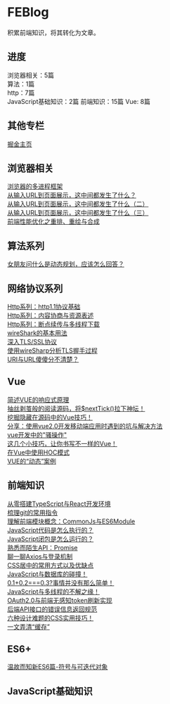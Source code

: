 # FEBlog
积累前端知识，将其转化为文章。

## 进度
浏览器相关：5篇  
算法：1篇  
http：7篇  
JavaScript基础知识：2篇
前端知识：15篇
Vue: 8篇

## 其他专栏
[掘金主页](https://juejin.im/user/5c6b66e9e51d4539a642640c)

## 浏览器相关
[浏览器的多进程框架](https://github.com/zhangwinwin/FEBlog/blob/master/blog/1.md)  
[从输入URL到页面展示，这中间都发生了什么？](https://github.com/zhangwinwin/FEBlog/blob/master/blog/3.md)  
[从输入URL到页面展示，这中间都发生了什么（二）](https://github.com/zhangwinwin/FEBlog/blob/master/blog/4.md)  
[从输入URL到页面展示，这中间都发生了什么（三）](https://github.com/zhangwinwin/FEBlog/blob/master/blog/5.md)  
[前端性能优化之重排、重绘与合成](https://github.com/zhangwinwin/FEBlog/blob/master/blog/6.md)

## 算法系列
[女朋友问什么是动态规划，应该怎么回答？](https://github.com/zhangwinwin/FEBlog/blob/master/blog/2.md)

## 网络协议系列
[Http系列：http1.1协议基础](https://github.com/zhangwinwin/FEBlog/blob/master/blog/8.md)  
[Http系列：内容协商与资源表述](https://github.com/zhangwinwin/FEBlog/blob/master/blog/9.md)  
[Http系列：断点续传与多线程下载](https://github.com/zhangwinwin/FEBlog/blob/master/blog/10.md)  
[wireShark的基本用法](https://github.com/zhangwinwin/FEBlog/blob/master/blog/11.md)  
[深入TLS/SSL协议](https://github.com/zhangwinwin/FEBlog/blob/master/blog/21.md)  
[使用wireSharp分析TLS握手过程](https://github.com/zhangwinwin/FEBlog/blob/master/blog/22.md)  
[URI与URL傻傻分不清楚？](https://github.com/zhangwinwin/FEBlog/blob/master/blog/23.md)  

## Vue
[简述VUE的响应式原理](https://github.com/zhangwinwin/FEBlog/blob/master/blog/16.md)  
[抽丝剥茧般的阅读源码，将$nextTick()拉下神坛！](https://github.com/zhangwinwin/FEBlog/blob/master/blog/28.md)  
[挖掘隐藏在源码中的Vue技巧！](https://github.com/zhangwinwin/FEBlog/blob/master/blog/30.md)  
[分享：使用vue2.0开发移动端应用时遇到的坑与解决方法](https://github.com/zhangwinwin/FEBlog/blob/master/blog/7.md)  
[vue开发中的"骚操作"](https://github.com/zhangwinwin/FEBlog/blob/master/blog/19.md)  
[这几个小技巧，让你书写不一样的Vue！](https://github.com/zhangwinwin/FEBlog/blob/master/blog/31.md)  
[在Vue中使用HOC模式](https://github.com/zhangwinwin/FEBlog/blob/master/blog/31.md)  
[VUE的“动态”案例](https://github.com/zhangwinwin/FEBlog/blob/master/blog/37.md)  


## 前端知识
[从零搭建TypeScript与React开发环境](https://github.com/zhangwinwin/FEBlog/blob/master/blog/12.md)  
[梳理git的常用指令](https://github.com/zhangwinwin/FEBlog/blob/master/blog/13.md)  
[理解前端模块概念：CommonJs与ES6Module](https://github.com/zhangwinwin/FEBlog/blob/master/blog/14.md)  
[JavaScript代码是怎么执行的？](https://github.com/zhangwinwin/FEBlog/blob/master/blog/15.md)  
[JavaScript闭包是怎么运行的？](https://github.com/zhangwinwin/FEBlog/blob/master/blog/17.md)  
[熟悉而陌生API：Promise](https://github.com/zhangwinwin/FEBlog/blob/master/blog/18.md)  
[聊一聊Axios与登录机制](https://github.com/zhangwinwin/FEBlog/blob/master/blog/20.md)  
[CSS居中的常用方式以及优缺点](https://github.com/zhangwinwin/FEBlog/blob/master/blog/25.md)  
[JavaScript与数据库的碰撞！](https://github.com/zhangwinwin/FEBlog/blob/master/blog/26.md)  
[0.1+0.2===0.3?事情并没有那么简单！](https://github.com/zhangwinwin/FEBlog/blob/master/blog/26.md)  
[JavaScript与多线程的不解之缘！](https://github.com/zhangwinwin/FEBlog/blob/master/blog/29.md)  
[OAuth2.0与前端无感知token刷新实现](https://github.com/zhangwinwin/FEBlog/blob/master/blog/33.md)  
[后端API接口的错误信息返回规范](https://github.com/zhangwinwin/FEBlog/blob/master/blog/34.md)  
[六种设计难题的CSS实用技巧！](https://github.com/zhangwinwin/FEBlog/blob/master/blog/35.md)  
[一文弄清“缓存”](https://github.com/zhangwinwin/FEBlog/blob/master/blog/36.md)  

## ES6+
[温故而知新ES6篇-符号与可迭代对象](https://github.com/zhangwinwin/FEBlog/blob/master/blog/38.md)

## JavaScript基础知识
[<script>元素](https://github.com/zhangwinwin/FEBlog/blob/master/blog/JavaScript%E5%9F%BA%E7%A1%80%E7%9F%A5%E8%AF%86/1.md)  
[基本概念](https://github.com/zhangwinwin/FEBlog/blob/master/blog/JavaScript%E5%9F%BA%E7%A1%80%E7%9F%A5%E8%AF%86/2.md)

## 勘误及提问

如果有疑问或者发现错误，可以在相应的 issues 进行提问或勘误。

如果喜欢或者有所启发，欢迎 star，对作者也是一种鼓励。
